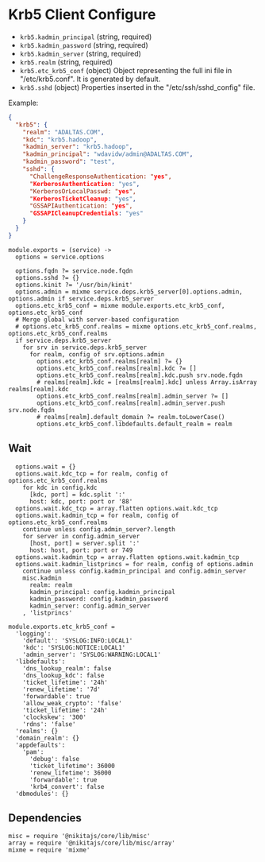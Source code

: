 
# Krb5 Client Configure

*   `krb5.kadmin_principal` (string, required)
*   `krb5.kadmin_password` (string, required)
*   `krb5.kadmin_server` (string, required)
*   `krb5.realm` (string, required)
*   `krb5.etc_krb5_conf` (object)
    Object representing the full ini file in "/etc/krb5.conf". It is
    generated by default.
*   `krb5.sshd` (object)
    Properties inserted in the "/etc/ssh/sshd_config" file.

Example:
```json
{
  "krb5": {
    "realm": "ADALTAS.COM",
    "kdc": "krb5.hadoop",
    "kadmin_server": "krb5.hadoop",
    "kadmin_principal": "wdavidw/admin@ADALTAS.COM",
    "kadmin_password": "test",
    "sshd": {
      "ChallengeResponseAuthentication: "yes",
      "KerberosAuthentication: "yes",
      "KerberosOrLocalPasswd: "yes",
      "KerberosTicketCleanup: "yes",
      "GSSAPIAuthentication: "yes",
      "GSSAPICleanupCredentials: "yes"
    }
  }
}
```

    module.exports = (service) ->
      options = service.options
      
      options.fqdn ?= service.node.fqdn
      options.sshd ?= {}
      options.kinit ?= '/usr/bin/kinit'
      options.admin = mixme service.deps.krb5_server[0].options.admin, options.admin if service.deps.krb5_server
      options.etc_krb5_conf = mixme module.exports.etc_krb5_conf, options.etc_krb5_conf
      # Merge global with server-based configuration
      # options.etc_krb5_conf.realms = mixme options.etc_krb5_conf.realms, options.etc_krb5_conf.realms
      if service.deps.krb5_server
        for srv in service.deps.krb5_server
          for realm, config of srv.options.admin
            options.etc_krb5_conf.realms[realm] ?= {}
            options.etc_krb5_conf.realms[realm].kdc ?= []
            options.etc_krb5_conf.realms[realm].kdc.push srv.node.fqdn
            # realms[realm].kdc = [realms[realm].kdc] unless Array.isArray realms[realm].kdc
            options.etc_krb5_conf.realms[realm].admin_server ?= []
            options.etc_krb5_conf.realms[realm].admin_server.push srv.node.fqdn
            # realms[realm].default_domain ?= realm.toLowerCase()
            options.etc_krb5_conf.libdefaults.default_realm = realm

## Wait

      options.wait = {}
      options.wait.kdc_tcp = for realm, config of options.etc_krb5_conf.realms
        for kdc in config.kdc
          [kdc, port] = kdc.split ':'
          host: kdc, port: port or '88'
      options.wait.kdc_tcp = array.flatten options.wait.kdc_tcp
      options.wait.kadmin_tcp = for realm, config of options.etc_krb5_conf.realms
        continue unless config.admin_server?.length
        for server in config.admin_server
          [host, port] = server.split ':'
          host: host, port: port or 749
      options.wait.kadmin_tcp = array.flatten options.wait.kadmin_tcp
      options.wait.kadmin_listprincs = for realm, config of options.admin
        continue unless config.kadmin_principal and config.admin_server
        misc.kadmin
          realm: realm
          kadmin_principal: config.kadmin_principal
          kadmin_password: config.kadmin_password
          kadmin_server: config.admin_server
        , 'listprincs'

    module.exports.etc_krb5_conf =
      'logging':
        'default': 'SYSLOG:INFO:LOCAL1'
        'kdc': 'SYSLOG:NOTICE:LOCAL1'
        'admin_server': 'SYSLOG:WARNING:LOCAL1'
      'libdefaults':
        'dns_lookup_realm': false
        'dns_lookup_kdc': false
        'ticket_lifetime': '24h'
        'renew_lifetime': '7d'
        'forwardable': true
        'allow_weak_crypto': 'false'
        'ticket_lifetime': '24h'
        'clockskew': '300'
        'rdns': 'false'
      'realms': {}
      'domain_realm': {}
      'appdefaults':
        'pam':
          'debug': false
          'ticket_lifetime': 36000
          'renew_lifetime': 36000
          'forwardable': true
          'krb4_convert': false
      'dbmodules': {}

## Dependencies

    misc = require '@nikitajs/core/lib/misc'
    array = require '@nikitajs/core/lib/misc/array'
    mixme = require 'mixme'
